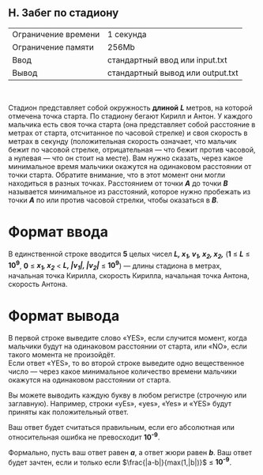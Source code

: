 ## H. Забег по стадиону

|                     |           |
|---------------------|-----------|
| Ограничение времени | 1 секунда |
| Ограничение памяти  | 256Mb      |
| Ввод                | стандартный ввод или input.txt  |
| Вывод               | стандартный вывод или output.txt |

<br>

Стадион представляет собой окружность **длиной** ***L*** метров, на которой отмечена точка старта. По стадиону бегают Кирилл и Антон. У каждого мальчика есть своя точка старта (она представляет собой расстояние
в метрах от старта, отсчитанное по часовой стрелке) и своя скорость в метрах в секунду (положительная скорость означает, что мальчик бежит по часовой стрелке, отрицательная — что бежит против часовой, а нулевая — 
что он стоит на месте). Вам нужно сказать, через какое минимальное время мальчики окажутся на одинаковом расстоянии от точки старта. Обратите внимание, что в этот момент они могли находиться в разных точках. 
Расстоянием от точки ***A*** до точки ***B*** называется минимальное из расстояний, которое нужно пробежать из точки ***A*** по или против часовой стрелки, чтобы оказаться в ***B***.

# Формат ввода

В единственной строке вводится **5** целых чисел ***L, x<sub>1</sub>, v<sub>1</sub>, x<sub>2</sub>, x<sub>2</sub>,*** (**1** ≤ ***L*** ≤ **10<sup>9</sup>**, **0** ≤ ***x<sub>1</sub>, x<sub>2</sub>*** < ***L, |v<sub>1</sub>|, |v<sub>2</sub>|*** ≤ **10<sup>9</sup>**)
 — длины стадиона в метрах, начальная точка Кирилла, скорость Кирилла, начальная точка Антона, скорость Антона.
 
# Формат вывода

В первой строке выведите слово «YES», если случится момент, когда мальчики будут на одинаковом расстоянии от старта, или «NO», если такого момента не произойдёт.  
Если ответ «YES», то во второй строке выведите одно вещественное число — через какое минимальное количество времени мальчики окажутся на одинаковом расстоянии от старта.

Вы можете выводить каждую букву в любом регистре (строчную или заглавную). Например, строки «yEs», «yes», «Yes» и «YES» будут приняты как положительный ответ.

Ваш ответ будет считаться правильным, если его абсолютная или относительная ошибка не превосходит **10<sup>-9</sup>**.

Формально, пусть ваш ответ равен ***a***, а ответ жюри равен ***b***. Ваш ответ будет зачтен, если и только если $`\frac{|a-b|}{max(1,|b|)}`$ ≤ **10<sup>-9</sup>**.
